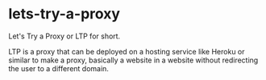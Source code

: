 # lets-try-a-proxy
Let's Try a Proxy or LTP for short. 

LTP is a proxy that can be deployed on a hosting service like Heroku or similar to make a proxy, basically a website in a website without redirecting the user to a different domain.
